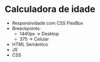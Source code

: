 # Calculadora de idade

* Responsividade com CSS FlexBox
* Breackpoints:
   - 1440px -> Desktop
   - 375 -> Celular
* HTML Semântico
* JS
* CSS
